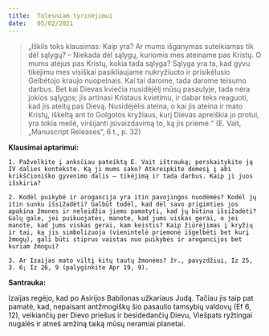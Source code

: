 ```yaml
---
title:  Tolesniam tyrinėjimui
date:   05/02/2021
---
```


> <p></p>
> „Iškils toks klausimas: Kaip yra? Ar mums išganymas suteikiamas tik dėl sąlygų? – Niekada dėl sąlygų, kuriomis mes ateiname pas Kristų. O mums atėjus pas Kristų, kokia tada sąlyga? Sąlyga yra ta, kad gyvu tikėjimu mes visiškai pasikliaujame nukryžiuoto ir prisikėlusio Gelbėtojo kraujo nuopelnais. Kai tai darome, tada darome teisumo darbus. Bet kai Dievas kviečia nusidėjėlį mūsų pasaulyje, tada nėra jokios sąlygos; jis artinasi Kristaus kvietimu, ir dabar teks reaguoti, kad jis ateitų pas Dievą. Nusidėjėlis ateina, o kai jis ateina ir mato Kristų, iškeltą ant to Golgotos kryžiaus, kurį Dievas apreiškia jo protui, yra tokia meilė, viršijanti įsivaizdavimą to, ką jis priėmė.“ (E. Vait, „Manuscript Releases“, 6 t., p. 32)

**Klausimai aptarimui:** 

`1. Pažvelkite į anksčiau pateiktą E. Vait ištrauką; perskaitykite ją IV dalies kontekste. Ką ji mums sako? Atkreipkite dėmesį į abi krikščioniško gyvenimo dalis – tikėjimą ir tada darbus. Kaip ji juos išskiria?`

`2. Kodėl puikybė ir arogancija yra itin pavojingos nuodėmės? Kodėl jų itin sunku išsižadėti? Galbūt todėl, kad dėl savo prigimties jos apakina žmones ir neleidžia jiems pamatyti, kad jų būtina išsižadėti? Galų gale, jei puikuojatės, manote, kad jums viskas gerai, o jei manote, kad jums viskas gerai, kam keistis? Kaip žiūrėjimas į kryžių ir tai, ką jis simbolizuoja (vienintelė priemonė išgelbėti bet kurį žmogų), gali būti stiprus vaistas nuo puikybės ir arogancijos bet kuriam žmogui?`

`3. Ar Izaijas mato viltį kitų tautų žmonėms? žr., pavyzdžiui, Iz 25, 3. 6; Iz 26, 9 (palyginkite Apr 19, 9).`

**Santrauka:**

Izaijas regėjo, kad po Asirijos Babilonas užkariaus Judą. Tačiau jis taip pat pamatė, kad, nepaisant antžmogiškų šio pasaulio tamsybių valdovų (Ef 6, 12), veikiančių per Dievo priešus ir besidedančių Dievu, Viešpats ryžtingai nugalės ir atneš amžiną taiką mūsų neramiai planetai.